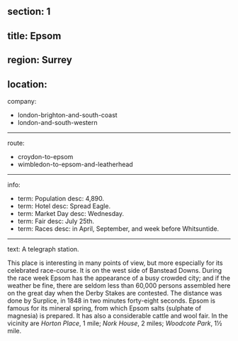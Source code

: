 section: 1
----
title: Epsom
----
region: Surrey
----
location: 
----
company:
- london-brighton-and-south-coast
- london-and-south-western
----
route:
- croydon-to-epsom
- wimbledon-to-epsom-and-leatherhead
----
info:
- term: Population
  desc: 4,890.
- term: Hotel
  desc: Spread Eagle.
- term: Market Day
  desc: Wednesday.
- term: Fair
  desc: July 25th.
- term: Races
  desc: in April, September, and week before Whitsuntide.
----
text: A telegraph station.

This place is interesting in many points of view, but more especially for its celebrated race-course. It is on the west side of Banstead Downs. During the race week Epsom has the appearance of a busy crowded city; and if the weather be fine, there are seldom less than 60,000 persons assembled here on the great day when the Derby Stakes are contested. The distance was done by Surplice, in 1848 in two minutes forty-eight seconds. Epsom is famous for its mineral spring, from which Epsom salts (sulphate of magnesia) is prepared. It has also a considerable cattle and wool fair. In the vicinity are *Horton Place*, 1 mile; *Nork House*, 2 miles; *Woodcote Park*, 1½ mile.
